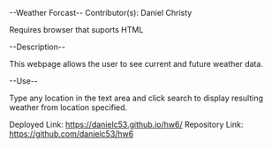 --Weather Forcast--
Contributor(s): Daniel Christy

Requires browser that suports HTML

--Description--

This webpage allows the user to see current and future weather data.  

--Use--

Type any location in the text area and click search to display resulting weather from location specified.

Deployed Link: https://danielc53.github.io/hw6/
Repository Link: https://github.com/danielc53/hw6
